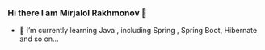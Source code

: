 ### Hi there I am Mirjalol Rakhmonov 👋

- 🌱 I’m currently learning Java , including Spring , Spring Boot, Hibernate and so on...

<img source="https://github-readme-stats.vercel.app/api?username=MirjalolRakhmonov&&show_icons=true&title_color=ffffff&icon_color=bb2acf&text_color=daf7dc&bg_color=151515">
